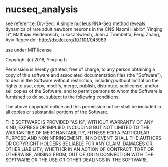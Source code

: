 # nucseq_analysis

see reference:
Div-Seq: A single nucleus RNA-Seq method reveals dynamics of rare adult newborn neurons in the CNS
Naomi Habib\*, Yinqing Li\*, Matthias Heidenreich, Lukasz Swiech, John J Trombetta, Feng Zhang, Aviv Regev
doi: http://dx.doi.org/10.1101/045989

use under MIT license

Copyright (c) 2016, Yinqing Li

Permission is hereby granted, free of charge, to any person obtaining a copy of this software and associated documentation files (the "Software"), to deal in the Software without restriction, including without limitation the rights to use, copy, modify, merge, publish, distribute, sublicense, and/or sell copies of the Software, and to permit persons to whom the Software is furnished to do so, subject to the following conditions:

The above copyright notice and this permission notice shall be included in all copies or substantial portions of the Software.

THE SOFTWARE IS PROVIDED "AS IS", WITHOUT WARRANTY OF ANY KIND, EXPRESS OR IMPLIED, INCLUDING BUT NOT LIMITED TO THE WARRANTIES OF MERCHANTABILITY, FITNESS FOR A PARTICULAR PURPOSE AND NONINFRINGEMENT. IN NO EVENT SHALL THE AUTHORS OR COPYRIGHT HOLDERS BE LIABLE FOR ANY CLAIM, DAMAGES OR OTHER LIABILITY, WHETHER IN AN ACTION OF CONTRACT, TORT OR OTHERWISE, ARISING FROM, OUT OF OR IN CONNECTION WITH THE SOFTWARE OR THE USE OR OTHER DEALINGS IN THE SOFTWARE.
